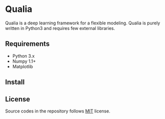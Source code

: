 # Qualia
Qualia is a deep learning framework for a flexible modeling. Qualia is purely written in Python3 and requires few external libraries.

## Requirements

* Python 3.x
* Numpy 1.1+
* Matplotlib 

## Install

## License

Source codes in the repository follows [MIT](http://www.opensource.org/licenses/MIT) license.
